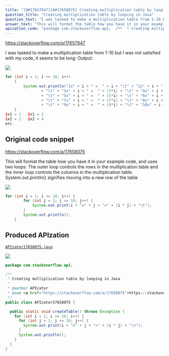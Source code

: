 ```yaml
---
title: "[Q#17657947][A#17658075] Creating multiplication table by looping in Java"
question_title: "Creating multiplication table by looping in Java"
question_text: "I was tasked to make a multiplication table from 1-10 but I was not satisfied with my code, it seems to be long: Output:"
answer_text: "This will format the table how you have it in your example code, and uses two loops: The outer loop controls the rows in the multiplication table and the inner loop controls the columns in the multiplication table. System.out.println() signifies moving into a new row of the table"
apization_code: "package com.stackoverflow.api;  /**  * Creating multiplication table by looping in Java  *  * @author APIzator  * @see <a href=\"https://stackoverflow.com/a/17658075\">https://stackoverflow.com/a/17658075</a>  */ public class APIzator17658075 {    public static void createTable() throws Exception {     for (int i = 1; i <= 10; i++) {       for (int j = 1; j <= 10; j++) {         System.out.print(i + \"x\" + j + \"=\" + (i * j) + \"\\t\");       }       System.out.println();     }   } }"
---
```


https://stackoverflow.com/q/17657947

I was tasked to make a multiplication table from 1-10 but I was not satisfied with my code, it seems to be long:
Output:


<div class="code-logo"><img src="/stackoverflow.png" /></div>

```java
for (int i = 1; i <= 10; i++)
    {
        System.out.println("1x" + i + " =  " + i + "\t" + "2x" + i + " =  " + (2*i)
                + "\t" + "3x" + i + " =  " + (3*i) + "\t" + "4x" + i + " =  " + (4*i)
                + "\t" + "5x" + i + " =  " + (5*i) + "\t" + "6x" + i + " =  " + (6*i)
                + "\t" + "7x" + i + " =  " + (7*i) + "\t" + "8x" + i + " =  " + (8*i)
                + "\t" + "9x" + i + " =  " + (9*i) + "\t" + "10x" + i + " =  " + (10*i));
    }
1x1 = 1   2x1 = 2
1x2 = 2   2x2 = 4
etc.
```


## Original code snippet

https://stackoverflow.com/a/17658075

This will format the table how you have it in your example code, and uses two loops:
The outer loop controls the rows in the multiplication table and the inner loop controls the columns in the multiplication table. System.out.println() signifies moving into a new row of the table

<div class="code-logo"><img src="/stackoverflow.png" /></div>

```java
for (int i = 1; i <= 10; i++) {
        for (int j = 1; j <= 10; j++) {
            System.out.print(i + "x" + j + "=" + (i * j) + "\t");
        }
        System.out.println();
    }
```

## Produced APIzation

[`APIzator17658075.java`](https://github.com/pasqualesalza/apization-temp-data/raw/master/search/APIzator17658075.java)

<div class="code-logo"><img src="/apizator.png" /></div>

```java
package com.stackoverflow.api;

/**
 * Creating multiplication table by looping in Java
 *
 * @author APIzator
 * @see <a href="https://stackoverflow.com/a/17658075">https://stackoverflow.com/a/17658075</a>
 */
public class APIzator17658075 {

  public static void createTable() throws Exception {
    for (int i = 1; i <= 10; i++) {
      for (int j = 1; j <= 10; j++) {
        System.out.print(i + "x" + j + "=" + (i * j) + "\t");
      }
      System.out.println();
    }
  }
}

```